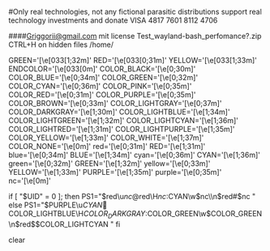 #Only real technologies, not any fictional parasitic distributions support real technology investments and donate VISA 4817 7601 8112 4706

####Griggorii@gmail.com mit license Test_wayland-bash_perfomance?.zip CTRL+H on hidden files /home/<user>

GREEN='\[\e[033[1;32m\]'
RED='\[\e[033[0;31m\]'
YELLOW='\[\e[033[1;33m\]'
ENDCOLOR='\[\e[033[0m\]'
COLOR_BLACK='\[\e[0;30m\]'
COLOR_BLUE='\[\e[0;34m\]'
COLOR_GREEN='\[\e[0;32m\]'
COLOR_CYAN='\[\e[0;36m\]'
COLOR_PINK='\[\e[0;35m\]'
COLOR_RED='\[\e[0;31m\]'
COLOR_PURPLE='\[\e[0;35m\]'
COLOR_BROWN='\[\e[0;33m\]'
COLOR_LIGHTGRAY='\[\e[0;37m\]'
COLOR_DARKGRAY='\[\e[1;30m\]'
COLOR_LIGHTBLUE='\[\e[1;34m\]'
COLOR_LIGHTGREEN='\[\e[1;32m\]'
COLOR_LIGHTCYAN='\[\e[1;36m\]'
COLOR_LIGHTRED='\[\e[1;31m\]'
COLOR_LIGHTPURPLE='\[\e[1;35m\]'
COLOR_YELLOW='\[\e[1;33m\]'
COLOR_WHITE='\[\e[1;37m\]'
COLOR_NONE='\[\e[0m\]'
red='\[\e[0;31m\]'
RED='\[\e[1;31m\]'
blue='\[\e[0;34m\]'
BLUE='\[\e[1;34m\]'
cyan='\[\e[0;36m\]'
CYAN='\[\e[1;36m\]'
green='\[\e[0;32m\]'
GREEN='\[\e[1;32m\]'
yellow='\[\e[0;33m\]'
YELLOW='\[\e[1;33m\]'
PURPLE='\[\e[1;35m\]'
purple='\[\e[0;35m\]'
nc='\[\e[0m\]'

if [ "$UID" = 0 ]; then
    PS1="$red\u$nc@$red\H$nc:$CYAN\w$nc\\n$red#$nc "
else
    PS1="$PURPLE\u$CYAN📎$COLOR_LIGHTBLUE\H$COLOR_DARKGRAY:$COLOR_GREEN\w$COLOR_GREEN\n$red\$$COLOR_LIGHTCYAN "
fi

clear

